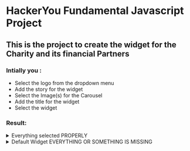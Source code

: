 # HackerYou Fundamental Javascript Project

## This is the project to create the widget for the Charity and its financial Partners

### Intially you :

- Select the logo from the dropdown menu
- Add the story for the widget
- Select the Image(s) for the Carousel
- Add the title for the widget
- Select the widget

### Result:

<details>
<summary>Everything selected PROPERLY</summary>
* Logo Gets added.
* Story gets added.
* If single image is selected, Static image will be added. If multiple Images are selected, Carousel will be added.
* Title for the widget will be added.
* If *ONLY* Code or Website widget is selected, It adds single selected widget.
* If *BOTH* widgets are selected, It adds a toggle for the widgets.
</details>
<details>
<summary>Default Widget EVERYTHING OR SOMETHING IS MISSING</summary>
* Default Logo Gets added.
* Default Story gets added.
* Default no Carousel .gif Image will be selected.
* Default Title for the widget will be added.
* Default no Widget .gif Image will be selected.

- Select the logo from the dropdown menu
- Add the story for the widget
- Select the Image(s) for the Carousel
- Add the title for the widget
- Select the widget
  </details>
